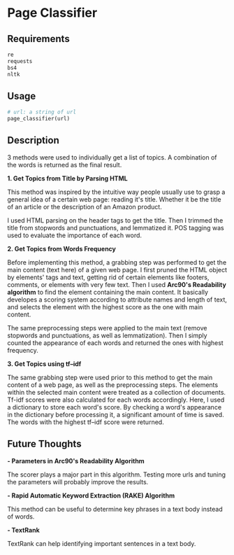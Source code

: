 # Page Classifier


## Requirements

```python
re
requests
bs4
nltk
```

## Usage

```python
# url: a string of url
page_classifier(url)
```

## Description

3 methods were used to individually get a list of topics. A combination of the words is returned as the final result. 

**1. Get Topics from Title by Parsing HTML**

This method was inspired by the intuitive way people usually use to grasp a general idea of a certain web page: reading it's title. Whether it be the title of an article or the description of an Amazon product.

I used HTML parsing on the header tags to get the title. Then I trimmed the title from stopwords and punctuations, and lemmatized it. POS tagging was used to evaluate the importance of each word.

**2. Get Topics from Words Frequency**

Before implementing this method, a grabbing step was performed to get the main content (text here) of a given web page. I first pruned the HTML object by elements' tags and text, getting rid of certain elements like footers, comments, or elements with very few text. Then I used **Arc90's Readability algorithm** to find the element containing the main content. It basically developes a scoring system according to attribute names and length of text, and selects the element with the highest score as the one with main content.


The same preprocessing steps were applied to the main text (remove stopwords and punctuations, as well as lemmatization). Then I simply counted the appearance of each words and returned the ones with highest frequency.

**3. Get Topics using tf–idf**

The same grabbing step were used prior to this method to get the main content of a web page, as well as the preprocessing steps. The elements within the selected main content were treated as a collection of documents. Tf-idf scores were also calculated for each words accordingly. Here, I used a dictionary to store each word's score. By checking a word's appearance in the dictionary before processing it, a significant amount of time is saved. The words with the highest tf–idf score were returned.



## Future Thoughts
**- Parameters in Arc90's Readability Algorithm**

The scorer plays a major part in this algorithm. Testing more urls and tuning the parameters will probably improve the results.

**- Rapid Automatic Keyword Extraction (RAKE) Algorithm**

This method can be useful to determine key phrases in a text body instead of words.

**- TextRank**

TextRank can help identifying important sentences in a text body.




